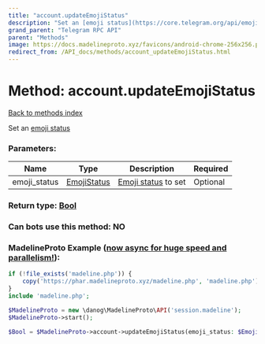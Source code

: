 ```yaml
---
title: "account.updateEmojiStatus"
description: "Set an [emoji status](https://core.telegram.org/api/emoji-status)"
grand_parent: "Telegram RPC API"
parent: "Methods"
image: https://docs.madelineproto.xyz/favicons/android-chrome-256x256.png
redirect_from: /API_docs/methods/account_updateEmojiStatus.html
---
```

# Method: account.updateEmojiStatus
[Back to methods index](index.html)



Set an [emoji status](https://core.telegram.org/api/emoji-status)

### Parameters:

| Name     |    Type       | Description | Required |
|----------|---------------|-------------|----------|
|emoji\_status|[EmojiStatus](/API_docs/types/EmojiStatus.html) | [Emoji status](https://core.telegram.org/api/emoji-status) to set | Optional|


### Return type: [Bool](/API_docs/types/Bool.html)

### Can bots use this method: **NO**


### MadelineProto Example ([now async for huge speed and parallelism!](https://docs.madelineproto.xyz/docs/ASYNC.html)):


```php
if (!file_exists('madeline.php')) {
    copy('https://phar.madelineproto.xyz/madeline.php', 'madeline.php');
}
include 'madeline.php';

$MadelineProto = new \danog\MadelineProto\API('session.madeline');
$MadelineProto->start();

$Bool = $MadelineProto->account->updateEmojiStatus(emoji_status: $EmojiStatus, );
```

